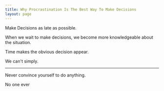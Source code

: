 ```yaml
---
title: Why Procrastination Is The Best Way To Make Decisions
layout: page
---
```


Make Decisions as late as possible.

When we wait to make decisions, we become more knowledgeable about the
situation.

Time makes the obvious decision appear.

We can\'t simply.

---

Never convince yourself to do anything.

No one ever
